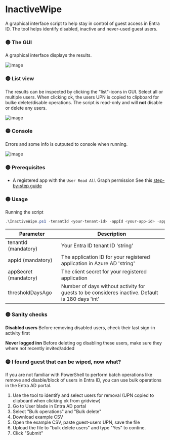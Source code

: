 # InactiveWipe
A graphical interface script to help stay in control of guest access in Entra ID.
The tool helps identify disabled, inactive and never-used guest users.


### 🟡 The GUI
A graphical interface displays the results.

![image](https://github.com/user-attachments/assets/7b414811-6545-4f0d-ac55-d272885c859b)


### 🟡 List view
The results can be inspected by clicking the "list"-icons in GUI. Select all or multiple users.
When clicking ok, the users UPN is copied to clipboard for bulke delete/disable operations. The script is read-only and will **not** disable or delete any users.

![image](https://github.com/user-attachments/assets/644e3577-ed85-41bf-9bcc-65a333b23968)


### 🟡 Console
Errors and some info is outputed to console when running.

![image](https://github.com/user-attachments/assets/35e2d01a-1baf-449f-a04d-c6fe2b147f58)


### 🟡 Prerequisites
* A registered app with the `User Read All` Graph permission
See this [step-by-step guide](https://github.com/erlwes/InactiveWipe/blob/main/AppRegistration.md)


### 🟡 Usage
Running the script
```PowerShell
.\InactiveWipe.ps1 -tenantId <your-tenant-id> -appId <your-app-id> -appSecret <your-app-secret>
```

Parameter | Description
--- | ---
tenantId (mandatory) | Your Entra ID tenant ID 'string'
appId (mandatory) | The application ID for your registered application in Azure AD 'string'
appSecret (mandatory) | The client secret for your registered application
thresholdDaysAgo | Number of days without activity for guests to be consideres inactive. Default is 180 days 'int'


### 🟡 Sanity checks

**Disabled users**
Before removing disabled users, check their last sign-in activity first

**Never logged inn**
Before deleting og disabling these users, make sure they where not recently invited/added


### 🟡 I found guest that can be wiped, now what?
If you are not familiar with PowerShell to perform batch operations like remove and disable/block of users in Entra ID, you can use bulk operations in the Entra AD portal.

1. Use the tool to identify and select users for removal (UPN copied to clipboard when clicking ok from gridview)
2. Go to User blade in Entra AD portal
3. Select "Bulk operations" and "Bulk delete"
4. Download example CSV
5. Open the example CSV, paste guest-users UPN, save the file
6. Upload the file to "bulk delete users" and type "Yes" to contine.
7. Click "Submit"

